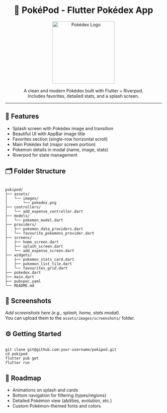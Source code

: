 <h1 align="center">📱 PokéPod - Flutter Pokédex App</h1>

<p align="center">
  <img src="assets/images/pokedex.png" alt="Pokédex Logo" width="200"/>
</p>

<p align="center">
  A clean and modern Pokédex built with Flutter + Riverpod.<br/>
  Includes favorites, detailed stats, and a splash screen.<br/>
</p>

<hr/>

<h2>🚀 Features</h2>
<ul>
  <li>Splash screen with Pokédex image and transition</li>
  <li>Beautiful UI with AppBar image title</li>
  <li>Favorites section (single-row horizontal scroll)</li>
  <li>Main Pokédex list (major screen portion)</li>
  <li>Pokemon details in modal (name, image, stats)</li>
  <li>Riverpod for state management</li>
</ul>

<h2>🗂️ Folder Structure</h2>

<pre><code>
pokipod/
├── assets/
│   └── images/
│       └── pokedex.png
├── controllers/
│   └── add_expense_controller.dart
├── models/
│   └── pokemon_model.dart
├── providers/
│   ├── pokemon_data_providers.dart
│   └── favourite_pokemons_provider.dart
├── screens/
│   ├── home_screen.dart
│   ├── splash_screen.dart
│   └── add_expense_screen.dart
├── widgets/
│   ├── pokemon_stats_card.dart
│   ├── pokemon_list_tile.dart
│   └── favourites_grid.dart
├── pokedex.dart
├── main.dart
├── pubspec.yaml
└── README.md
</code></pre>

<h2>📸 Screenshots</h2>

<p>
  <em>Add screenshots here (e.g., splash, home, stats modal).</em><br/>
  You can upload them to the <code>assets/images/screenshots/</code> folder.
</p>

<h2>⚙️ Getting Started</h2>

<pre><code>
git clone git@github.com:your-username/pokipod.git
cd pokipod
flutter pub get
flutter run
</code></pre>

<h2>🎯 Roadmap</h2>
<ul>
  <li>Animations on splash and cards</li>
  <li>Bottom navigation for filtering (types/regions)</li>
  <li>Detailed Pokémon view (abilities, evolution, etc.)</li>
  <li>Custom Pokémon-themed fonts and colors</li>
</ul>

